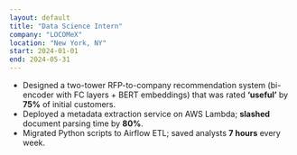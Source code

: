 ```yaml
---
layout: default
title: "Data Science Intern"
company: "LOCOMeX"
location: "New York, NY"
start: 2024-01-01
end: 2024-05-31
---
```


* Designed a two-tower RFP-to-company recommendation system (bi-encoder with FC layers + BERT embeddings) that was rated **‘useful’** by **75%** of initial customers.
* Deployed a metadata extraction service on AWS Lambda; **slashed** document parsing time by **80%**.
* Migrated Python scripts to Airflow ETL; saved analysts **7 hours** every week.
